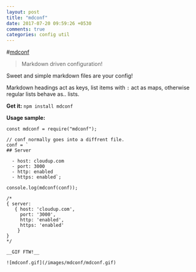 ```yaml
---
layout: post
title: "mdconf"
date: 2017-07-20 09:59:26 +0530
comments: true
categories: config util
---
```


#[mdconf](https://www.npmjs.com/package/mdconf)
> Markdown driven configuration!

Sweet and simple markdown files are your config!

Markdown headings act as keys, list items with `:` act as maps, otherwise regular lists behave as.. lists.

__Get it:__ `npm install mdconf`

__Usage sample:__

```
const mdconf = require("mdconf");

// conf normally goes into a diffrent file.
conf = `
## Server

  - host: cloudup.com
  - port: 3000
  - http: enabled
  - https: enabled`;
  
console.log(mdconf(conf));

/*
{ server: 
   { host: 'cloudup.com',
     port: '3000',
     http: 'enabled',
     https: 'enabled' 
    } 
}
*/

__GIF FTW!__

![mdconf.gif](/images/mdconf/mdconf.gif)

